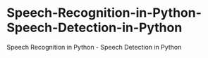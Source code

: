 # Speech-Recognition-in-Python-Speech-Detection-in-Python
Speech Recognition in Python - Speech Detection in Python
